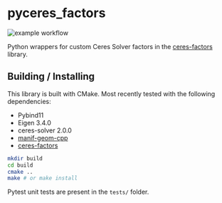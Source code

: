# pyceres_factors

![example workflow](https://github.com/goromal/pyceres_factors/actions/workflows/test.yml/badge.svg)

Python wrappers for custom Ceres Solver factors in the [ceres-factors](https://github.com/goromal/ceres-factors) library.

## Building / Installing

This library is built with CMake. Most recently tested with the following dependencies:

- Pybind11
- Eigen 3.4.0
- ceres-solver 2.0.0
- [manif-geom-cpp](https://github.com/goromal/manif-geom-cpp)
- [ceres-factors](https://github.com/goromal/ceres-factors)

```bash
mkdir build
cd build
cmake ..
make # or make install
```

Pytest unit tests are present in the `tests/` folder.
